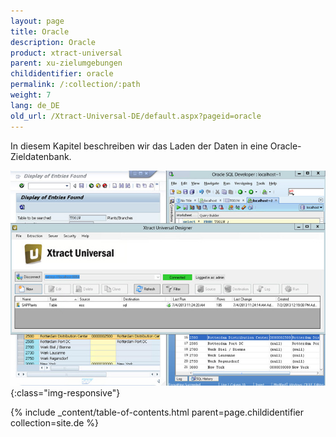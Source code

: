 ```yaml
---
layout: page
title: Oracle
description: Oracle
product: xtract-universal
parent: xu-zielumgebungen
childidentifier: oracle
permalink: /:collection/:path
weight: 7
lang: de_DE
old_url: /Xtract-Universal-DE/default.aspx?pageid=oracle
---
```


In diesem Kapitel beschreiben wir das Laden der Daten in eine Oracle-Zieldatenbank.

![Oracle-Extraction-Designer](/img/content/Oracle-Extraction-Designer.jpg){:class="img-responsive"}


{% include _content/table-of-contents.html parent=page.childidentifier collection=site.de %}